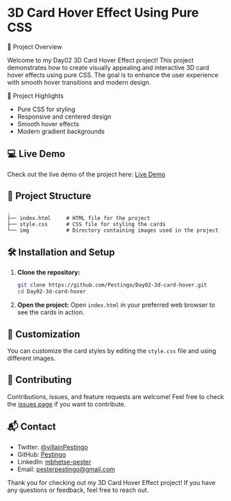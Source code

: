 # 3D Card Hover Effect Using Pure CSS

🚀 Project Overview

Welcome to my Day02 3D Card Hover Effect project! This project demonstrates how to create visually appealing and interactive 3D card hover effects using pure CSS. The goal is to enhance the user experience with smooth hover transitions and modern design.

🌟 Project Highlights
- Pure CSS for styling
- Responsive and centered design
- Smooth hover effects
- Modern gradient backgrounds

## 💻 Live Demo
Check out the live demo of the project here: [Live Demo](https://day02-3d-card-hover.vercel.app/)

## 📂 Project Structure

```plaintext
.
├── index.html     # HTML file for the project
├── style.css      # CSS file for styling the cards
└── img            # Directory containing images used in the project
```

## 🛠️ Installation and Setup

1. **Clone the repository:**
   ```bash
   git clone https://github.com/Pestingo/Day02-3d-card-hover.git
   cd Day02-3d-card-hover
   ```

2. **Open the project:**
   Open `index.html` in your preferred web browser to see the cards in action.

## 🎨 Customization

You can customize the card styles by editing the `style.css` file and using different images.

## 🤝 Contributing

Contributions, issues, and feature requests are welcome! Feel free to check the [issues page](https://github.com/Pestingo/Day02-3d-card-hover/issues) if you want to contribute.

## 📬 Contact

- Twitter: [@villainPestingo](https://twitter.com/villainPestingo)
- GitHub: [Pestingo](https://github.com/Pestingo)
- LinkedIn: [mbhetse-pester](https://www.linkedin.com/in/mbhetse-pester)
- Email: [pesterpestingo@gmail.com](mailto:pesterpestingo@gmail.com)

Thank you for checking out my 3D Card Hover Effect project! If you have any questions or feedback, feel free to reach out.

